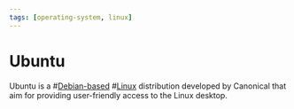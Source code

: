 ```yaml
---
tags: [operating-system, linux]
---
```


# Ubuntu

Ubuntu is a #[Debian-based](202210012324.md) #[Linux](202204081225.md)
distribution developed by Canonical that aim for providing user-friendly access
to the Linux desktop.

